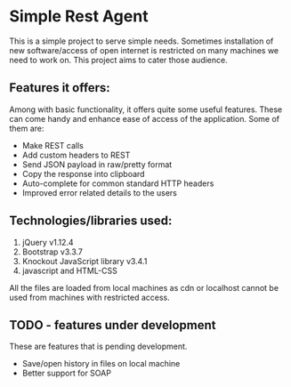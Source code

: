 # Simple Rest Agent

This is a simple project to serve simple needs.
Sometimes installation of new software/access of open internet is restricted on many machines we need to work on.
This project aims to cater those audience.

## Features it offers:
Among with basic functionality, it offers quite some useful features. These can come handy and enhance ease of access of the application.
Some of them are:
* Make REST calls
* Add custom headers to REST
* Send JSON payload in raw/pretty format
* Copy the response into clipboard
* Auto-complete for common standard HTTP headers
* Improved error related details to the users

## Technologies/libraries used:
1. jQuery v1.12.4
2. Bootstrap v3.3.7
3. Knockout JavaScript library v3.4.1
4. javascript and HTML-CSS

All the files are loaded from local machines as cdn or localhost cannot be used from machines with restricted access.

## TODO - features under development
These are features that is pending development.

* Save/open history in files on local machine
* Better support for SOAP

